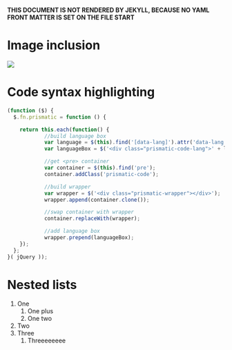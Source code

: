 **THIS DOCUMENT IS NOT RENDERED BY JEKYLL, BECAUSE NO YAML FRONT MATTER
IS SET ON THE FILE START**

# Image inclusion
<img src="/img/parallax_1.jpeg" class="materialboxed responsive-img" />

# Code syntax highlighting
```javascript
(function ($) {
  $.fn.prismatic = function () {

    return this.each(function() {
			//build language box
			var language = $(this).find('[data-lang]').attr('data-lang');
			var languageBox = $('<div class="prismatic-code-lang">' + language + '</div>');

			//get <pre> container
			var container = $(this).find('pre');
			container.addClass('prismatic-code');

			//build wrapper
			var wrapper = $('<div class="prismatic-wrapper"></div>');
			wrapper.append(container.clone());

			//swap container with wrapper
			container.replaceWith(wrapper);

			//add language box
			wrapper.prepend(languageBox);
    });
  };
}( jQuery ));
```
# Nested lists
1. One
	1. One plus
	2. One two
2. Two
3. Three
	1. Threeeeeeee
